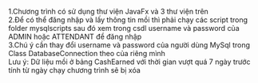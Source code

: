 1.Chương trình có sử dụng thư viện JavaFx và 3 thư viện trên\
2.Để có thể đăng nhập và lấy thông tin mồi thì phải chạy các script trong folder mysqlscripts sau đó xem trong csdl username và password của ADMIN hoặc ATTENDANT để đăng nhập\
3.Chú ý cần thay đổi username và password của người dùng MySql trong Class DatabaseConnection theo của riêng mình\
Lưu ý: Dữ liệu mồi ở bảng CashEarned với thời gian vượt quá 7 ngày trước tính từ ngày chạy chương trình sẽ bị xóa

